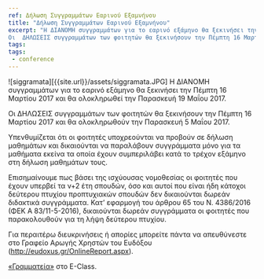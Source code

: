 ```yaml
---
ref: Δήλωση Συγγραμμάτων Εαρινού Εξαμνήνου
title: "Δήλωση Συγγραμμάτων Εαρινού Εξαμνήνου"
excerpt: "Η ΔΙΑΝΟΜΗ συγγραμμάτων για το εαρινό εξάμηνο θα ξεκινήσει την Πέμπτη 16 Μαρτίου 2017 και θα ολοκληρωθεί την Παρασκευή 19 Μαΐου 2017.
Οι  ΔΗΛΩΣΕΙΣ συγγραμμάτων των φοιτητών θα ξεκινήσουν την Πέμπτη 16 Μαρτίου 2017 και θα ολοκληρωθούν την Παρασκευή 5 Μαΐου 2017."
tags:
tags:
 - conference
---
```

![siggramata][{{site.url}}/assets/siggramata.JPG]
Η ΔΙΑΝΟΜΗ συγγραμμάτων για το εαρινό εξάμηνο θα ξεκινήσει την Πέμπτη 16 Μαρτίου 2017 και θα ολοκληρωθεί την Παρασκευή 19 Μαΐου 2017.

Οι  ΔΗΛΩΣΕΙΣ συγγραμμάτων των φοιτητών θα ξεκινήσουν την Πέμπτη 16 Μαρτίου 2017 και θα ολοκληρωθούν την Παρασκευή 5 Μαΐου 2017.

Υπενθυμίζεται ότι οι φοιτητές υποχρεούνται να προβούν σε δήλωση μαθημάτων και δικαιούνται να παραλάβουν συγγράμματα μόνο για τα μαθήματα εκείνα τα οποία έχουν συμπεριλάβει κατά το τρέχον εξάμηνο στη δήλωση μαθημάτων τους.

Επισημαίνουμε πως βάσει της ισχύουσας νομοθεσίας οι φοιτητές που έχουν υπερβεί τα ν+2 έτη σπουδών, όσο και αυτοί που είναι ήδη κάτοχοι δεύτερου πτυχίου προπτυχιακών σπουδών δεν δικαιούνται δωρεάν διδακτικά συγγράμματα.
Κατ’ εφαρμογή του άρθρου 65 του Ν. 4386/2016 (ΦΕΚ Α 83/11-5-2016), δικαιούνται δωρεάν συγγράμματα οι φοιτητές που παρακολουθούν για τη λήψη δεύτερου πτυχίου.

Για περαιτέρω διευκρινήσεις ή απορίες μπορείτε πάντα να απευθύνεστε στο Γραφείο Αρωγής Χρηστών του Ευδόξου (http://eudoxus.gr/OnlineReport.aspx).

[«Γραμματεία»](https://e-class.ionio.gr/courses/DCS284/) στο E-Class.

